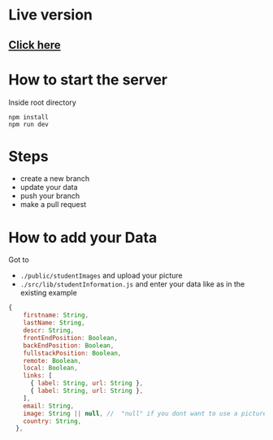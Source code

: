 # Live version

## [Click here](https://search-students-app.vercel.app/)

# How to start the server

Inside root directory

```
npm install
npm run dev

```

# Steps

- create a new branch
- update your data
- push your branch
- make a pull request

# How to add your Data

Got to

- `./public/studentImages` and upload your picture
- `./src/lib/studentInformation.js` and enter your data like as in the existing example

```js
{
    firstname: String,
    lastName: String,
    descr: String,
    frontEndPosition: Boolean,
    backEndPosition: Boolean,
    fullstackPosition: Boolean,
    remote: Boolean,
    local: Boolean,
    links: [
      { label: String, url: String },
      { label: String, url: String },
    ],
    email: String,
    image: String || null, //  "null" if you dont want to use a picture
    country: String,
  },

```

